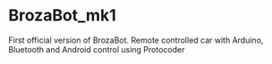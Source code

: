 # BrozaBot_mk1
First official version of BrozaBot. Remote controlled car with Arduino, Bluetooth and Android control using Protocoder

